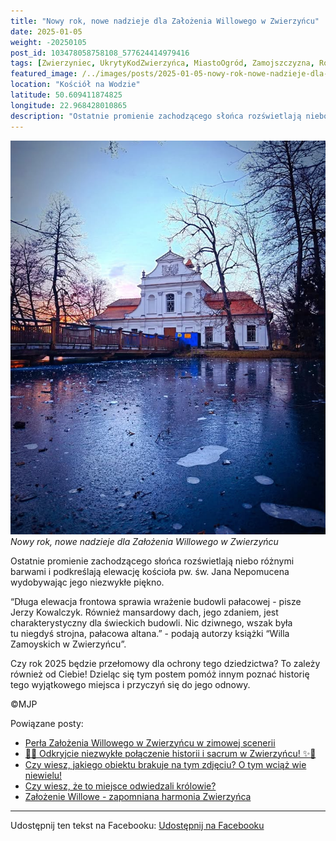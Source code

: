 ```yaml
---
title: "Nowy rok, nowe nadzieje dla Założenia Willowego w Zwierzyńcu"
date: 2025-01-05
weight: -20250105
post_id: 103478058758108_577624414979416
tags: [Zwierzyniec, UkrytyKodZwierzyńca, MiastoOgród, Zamojszczyzna, Roztocze, Lubelskie, villarestituta, turystyka, dziedzictwo, zabytki, krajobrazy, TajemnicePrzeszłości, PodróżeWczasie, MagiczneMiejsce, KościółNaWodzie, RomantycznyZwierzyniec]
featured_image: /../images/posts/2025-01-05-nowy-rok-nowe-nadzieje-dla-zalozenia-willowego-w-zwierzyncu.jpg
location: "Kościół na Wodzie"
latitude: 50.609411874825
longitude: 22.968428010865
description: "Ostatnie promienie zachodzącego słońca rozświetlają niebo różnymi barwami i podkreślają elewację kościoła pw. św. Jana Nepomucena wydobywając jego nie..."
---
```


![Nowy rok, nowe nadzieje dla Założenia Willowego w Zwierzyńcu](/images/posts/2025-01-05-nowy-rok-nowe-nadzieje-dla-zalozenia-willowego-w-zwierzyncu.jpg)
*Nowy rok, nowe nadzieje dla Założenia Willowego w Zwierzyńcu*

Ostatnie promienie zachodzącego słońca rozświetlają niebo różnymi barwami i podkreślają elewację kościoła pw. św. Jana Nepomucena wydobywając jego niezwykłe piękno.

“Długa elewacja frontowa sprawia wrażenie budowli pałacowej - pisze Jerzy Kowalczyk. Również mansardowy dach, jego zdaniem, jest charakterystyczny dla świeckich budowli. Nic dziwnego, wszak była tu niegdyś strojna, pałacowa altana.” - podają autorzy książki “Willa Zamoyskich w Zwierzyńcu”.

Czy rok 2025 będzie przełomowy dla ochrony tego dziedzictwa? To zależy również od Ciebie!
Dzieląc się tym postem pomóż innym poznać historię tego wyjątkowego miejsca i przyczyń się do jego odnowy.



©MJP

Powiązane posty:
- [Perła Założenia Willowego w Zwierzyńcu w zimowej scenerii](/posts/Perla-Zalozenia-Willowego-w-Zwierzyncu-w-zimowej-scenerii)
- [🌟✨ Odkryjcie niezwykłe połączenie historii i sacrum w Zwierzyńcu! ✨🌟](/posts/-Odkryjcie-niezwykle-polaczenie-historii-i-sacrum)
- [Czy wiesz, jakiego obiektu brakuje na tym zdjęciu? O tym wciąż wie niewielu!](/posts/Czy-wiesz-jakiego-obiektu-brakuje-na-tym-zdjeciu-O-tym)
- [Czy wiesz, że to miejsce odwiedzali królowie?](/posts/Czy-wiesz-ze-to-miejsce-odwiedzali-krolowie)
- [Założenie Willowe - zapomniana harmonia Zwierzyńca](/posts/Zalozenie-Willowe-zapomniana-harmonia-Zwierzynca)


---

Udostępnij ten tekst na Facebooku:
[Udostępnij na Facebooku](https://www.facebook.com/sharer/sharer.php?u=https://stowarzyszeniewachniewskiej.pl/posts/Nowy-rok-nowe-nadzieje-dla-Zalozenia-Willowego-w-Zwierzyncu)

<script type="application/ld+json">
{
  "@context": "https://schema.org",
  "@type": "BlogPosting",
  "headline": "Nowy rok, nowe nadzieje dla Założenia Willowego w Zwierzyńcu",
  "datePublished": "2025-01-05",
  "dateModified": "2025-01-05",
  "author": {
    "@type": "Person",
    "name": "Michał Jan Patyk"
  },
  "publisher": {
    "@type": "Organization",
    "name": "Stowarzyszenie im. Aleksandry Wachniewskiej",
    "logo": {
      "@type": "ImageObject",
      "url": "https://stowarzyszeniewachniewskiej.pl/images/logo/logo.svg"
    }
  },
  "mainEntityOfPage": {
    "@type": "WebPage",
    "@id": "https://stowarzyszeniewachniewskiej.pl/posts/Nowy-rok-nowe-nadzieje-dla-Zalozenia-Willowego-w-Zwierzyncu"
  },
  "image": {
    "@type": "ImageObject",
    "url": "https://stowarzyszeniewachniewskiej.pl/images/posts/2025-01-05-nowy-rok-nowe-nadzieje-dla-zalozenia-willowego-w-zwierzyncu.jpg"
  },
  "articleSection": "Dziedzictwo Kulturowe i Zabytki",
  "keywords": "Zwierzyniec, UkrytyKodZwierzyńca, MiastoOgród, Zamojszczyzna, Roztocze, Lubelskie, villarestituta, turystyka, dziedzictwo, zabytki, krajobrazy, TajemnicePrzeszłości, PodróżeWczasie, MagiczneMiejsce, KościółNaWodzie, RomantycznyZwierzyniec",
  "wordCount": 90,
  "articleBody": "Ostatnie promienie zachodzącego słońca rozświetlają niebo różnymi barwami i podkreślają elewację kościoła pw. św. Jana Nepomucena wydobywając jego niezwykłe piękno.\n\n“Długa elewacja frontowa sprawia wrażenie budowli pałacowej - pisze Jerzy Kowalczyk. Również mansardowy dach, jego zdaniem, jest charakterystyczny dla świeckich budowli. Nic dziwnego, wszak była tu niegdyś strojna, pałacowa altana.” - podają autorzy książki “Willa Zamoyskich w Zwierzyńcu”.\n\nCzy rok 2025 będzie przełomowy dla ochrony tego dziedzictwa? To zależy również od Ciebie! \nDzieląc się tym postem pomóż innym poznać historię tego wyjątkowego miejsca i przyczyń się do jego odnowy.\n\n               \n\n©MJP",
  "description": "Odkryj piękno Zwierzyńca i jego zabytki.",
  "copyrightHolder": {
    "@type": "Person",
    "name": "Michał Jan Patyk"
  }
}
</script>
<script type="application/ld+json">
{
  "@context": "https://schema.org",
  "@type": "BreadcrumbList",
  "itemListElement": [
    {
      "@type": "ListItem",
      "position": 1,
      "name": "Home",
      "item": "https://stowarzyszeniewachniewskiej.pl"
    },
    {
      "@type": "ListItem",
      "position": 2,
      "name": "posts",
      "item": "https://stowarzyszeniewachniewskiej.pl/posts"
    },
    {
      "@type": "ListItem",
      "position": 3,
      "name": "Nowy rok, nowe nadzieje dla Założenia Willowego w Zwierzyńcu",
      "item": "https://stowarzyszeniewachniewskiej.pl/posts/Nowy-rok-nowe-nadzieje-dla-Zalozenia-Willowego-w-Zwierzyncu"
    }
  ]
}
</script>
